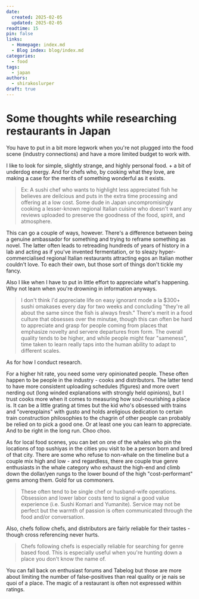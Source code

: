 ```yaml
---
date:
  created: 2025-02-05
  updated: 2025-02-05
readtime: 15
pin: false
links:
  - Homepage: index.md
  - Blog index: blog/index.md
categories:
  - food
tags:
  - japan
authors:
  - shirakoslurper
draft: true
---
```


# Some thoughts while researching restaurants in Japan

You have to put in a bit more legwork when you're not plugged into the food scene (industry connections) and have a more limited budget to work with.

I like to look for simple, slightly strange, and highly personal food. + a bit of underdog energy. And for chefs who, by cooking what they love, are making a case for the merits of something wonderful as it exists.

> Ex: A sushi chef who wants to highlight less appreciated fish he believes are deilcious and puts in the extra time processing and offering at a low cost. Some dude in Japan uncompromisingly cooking a lesser-known regional Italian cuisine who doesn't want any reviews uploaded to preserve the goodness of the food, spirit, and atmosphere.

This can go a couple of ways, however. There's a difference between being a genuine ambassador for something and trying to reframe something as novel. The latter often leads to retreading hundreds of years of history in a lab and acting as if you've invented fermentation, or to sleazy hyper-commercialised regional Italian restaurants attracting egos an Italian mother couldn't love. To each their own, but those sort of things don't tickle my fancy.

Also I like when I have to put in little effort to appreciate what's happening. Why not learn when you're drowning in information anyways.

> I don't think I'd appreciate life on easy ignorant mode a la $300+ sushi omakases every day for two weeks and concluding "they're all about the same since the fish is always fresh." There's merit in a food culture that obsesses over the minutae, though this can often be hard to appreciate and grasp for people coming from places that emphasize novelty and servere departures from form. The overall quality tends to be higher, and while people might fear "sameness", time taken to learn really taps into the human ability to adapt to different scales. 

As for how I conduct research.

For a higher hit rate, you need some very opinionated people. These often happen to be people in the industry - cooks and distributors. The latter tend to have more consistent uploading schedules (figures) and more overt nerding out (long winded explanations with strongly held opinions), but I trust cooks more when it comes to measuring how soul-nourishing a place is. It can be a little grating at times but the kid who's obsessed with trains and "overexplains" with gusto and holds areligious dedication to certain train construction philosophies to the chagrin of other people can probably be relied on to pick a good one. Or at least one you can learn to appreciate. And to be right in the long run. Choo choo.

As for local food scenes, you can bet on one of the whales who pin the locations of top sushiyas in the cities you visit to be a person born and bred of that city. There are some who refuse to non-whale on the timeline but a couple mix high and low - and regardless, there are couple true genre enthusiasts in the whale category who exhaust the high-end and climb down the dollar/yen rungs to the lower bound of the high "cost-performant" gems among them. Gold for us commoners.

> These often tend to be single chef or husband-wife operations. Obsession and lower labor costs tend to signal a good value experience (i.e. Sushi Komari and Yumanite). Service may not be perfect but the warmth of passion is often communicated through the food and/or conversation.

Also, chefs follow chefs, and distributors are fairly reliable for their tastes - though cross referencing never hurts. 

> Chefs following chefs is especially reliable for searching for genre based food. This is especially useful when you're hunting down a place you don't know the name of.

You can fall back on enthusiast forums and Tabelog but those are more about limiting the number of false-positives than real quality or je nais se quoi of a place. The magic of a restaurant is often not expressed within ratings.

